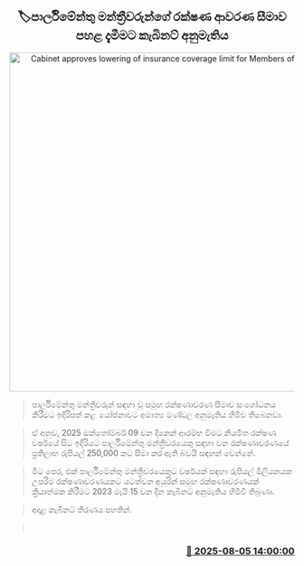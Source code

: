 <p align='center'><b><h2 align='center' title='Cabinet approves lowering of insurance coverage limit for Members of Parliament'>🏷පාර්ලිමේන්තු මන්ත්‍රීවරුන්ගේ රක්ෂණ ආවරණ සීමාව පහළ දැමීමට කැබිනට් අනුමැතිය‍</h2></b></p>
<p align='center'><img src='https://helakuru.sgp1.cdn.digitaloceanspaces.com/esana/images/lib/cabinet-updates[1].jpg' width='600' alt='Cabinet approves lowering of insurance coverage limit for Members of Parliament'></p>

> පාර්ලිමේන්තු මන්ත්‍රීවරුන් සඳහා වූ සමූහ රක්ෂණාවරණ සීමාව සංශෝධනය කිරීමට ඉදිරිපත් කළ යෝජනාවට අමාත්‍ය මණ්ඩල අනුමැතිය හිමිව තිබෙනවා.

> ඒ අනුව, 2025 ඔක්තෝම්බර් 09 වන දිනෙන් ආරම්භ වීමට නියමිත රක්ෂණ වර්ෂයේ සිට ඉදිරියට පාර්ලිමේන්තු මන්ත්‍රීවරයෙකු සඳහා වන රක්ෂණාවරණයේ ප්‍රතිලාභ රුපියල් 250,000 කට සීමා කර ඇති බවයි සඳහන් වෙන්නේ.

> මීට පෙර, එක් පාර්ලිමේන්තු මන්ත්‍රීවරයෙකුට වර්ෂයක් සඳහා රුපියල් මිලියනයක උපරිම රක්ෂණාවරණයකට යටත්වන අයුරින් සමූහ රක්ෂණාවරණයක් ක්‍රියාත්මක කිරීමට 2023 මැයි 15 වන දින කැබිනට් අනුමැතිය හිමිවී තිබුණා.

> අදාළ කැබිනට් තීරණය පහතින්.

>  



<h3 align='right'><a href='https://www.helakuru.lk/esana/p/112456/'>📅 2025-08-05 14:00:00</a></h3>
